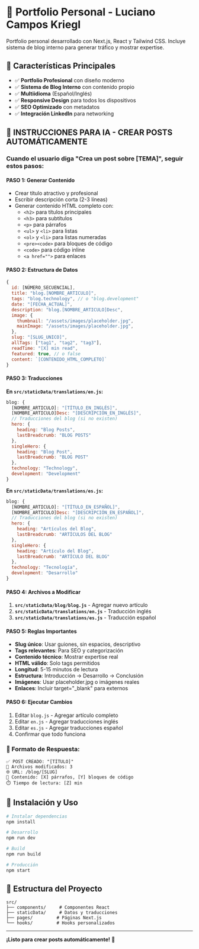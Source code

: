 # 🚀 Portfolio Personal - Luciano Campos Kriegl

Portfolio personal desarrollado con Next.js, React y Tailwind CSS. Incluye sistema de blog interno para generar tráfico y mostrar expertise.

## 🎯 **Características Principales**

- ✅ **Portfolio Profesional** con diseño moderno
- ✅ **Sistema de Blog Interno** con contenido propio
- ✅ **Multiidioma** (Español/Inglés)
- ✅ **Responsive Design** para todos los dispositivos
- ✅ **SEO Optimizado** con metadatos
- ✅ **Integración LinkedIn** para networking

## 📝 **INSTRUCCIONES PARA IA - CREAR POSTS AUTOMÁTICAMENTE**

### **Cuando el usuario diga "Crea un post sobre [TEMA]", seguir estos pasos:**

#### **PASO 1: Generar Contenido**
- Crear título atractivo y profesional
- Escribir descripción corta (2-3 líneas)
- Generar contenido HTML completo con:
  - `<h2>` para títulos principales
  - `<h3>` para subtítulos
  - `<p>` para párrafos
  - `<ul>` y `<li>` para listas
  - `<ol>` y `<li>` para listas numeradas
  - `<pre><code>` para bloques de código
  - `<code>` para código inline
  - `<a href="">` para enlaces

#### **PASO 2: Estructura de Datos**
```javascript
{
  id: [NÚMERO_SECUENCIAL],
  title: "blog.[NOMBRE_ARTICULO]",
  tags: "blog.technology", // o "blog.development"
  date: "[FECHA_ACTUAL]",
  description: "blog.[NOMBRE_ARTICULO]Desc",
  image: {
    thumbnail: "/assets/images/placeholder.jpg",
    mainImage: "/assets/images/placeholder.jpg",
  },
  slug: "[SLUG_UNICO]",
  allTags: ["tag1", "tag2", "tag3"],
  readTime: "[X] min read",
  featured: true, // o false
  content: `[CONTENIDO_HTML_COMPLETO]`
}
```

#### **PASO 3: Traducciones**
**En `src/staticData/translations/en.js`:**
```javascript
blog: {
  [NOMBRE_ARTICULO]: "[TÍTULO_EN_INGLÉS]",
  [NOMBRE_ARTICULO]Desc: "[DESCRIPCIÓN_EN_INGLÉS]",
  // Traducciones del blog (si no existen)
  hero: {
    heading: "Blog Posts",
    lastBreadcrumb: "BLOG POSTS"
  },
  singleHero: {
    heading: "Blog Post", 
    lastBreadcrumb: "BLOG POST"
  },
  technology: "Technology",
  development: "Development"
}
```

**En `src/staticData/translations/es.js`:**
```javascript
blog: {
  [NOMBRE_ARTICULO]: "[TÍTULO_EN_ESPAÑOL]",
  [NOMBRE_ARTICULO]Desc: "[DESCRIPCIÓN_EN_ESPAÑOL]",
  // Traducciones del blog (si no existen)
  hero: {
    heading: "Artículos del Blog",
    lastBreadcrumb: "ARTÍCULOS DEL BLOG"
  },
  singleHero: {
    heading: "Artículo del Blog",
    lastBreadcrumb: "ARTÍCULO DEL BLOG"
  },
  technology: "Tecnología",
  development: "Desarrollo"
}
```

#### **PASO 4: Archivos a Modificar**
1. **`src/staticData/blog/blog.js`** - Agregar nuevo artículo
2. **`src/staticData/translations/en.js`** - Traducción inglés
3. **`src/staticData/translations/es.js`** - Traducción español

#### **PASO 5: Reglas Importantes**
- **Slug único**: Usar guiones, sin espacios, descriptivo
- **Tags relevantes**: Para SEO y categorización
- **Contenido técnico**: Mostrar expertise real
- **HTML válido**: Solo tags permitidos
- **Longitud**: 5-15 minutos de lectura
- **Estructura**: Introducción → Desarrollo → Conclusión
- **Imágenes**: Usar placeholder.jpg o imágenes reales
- **Enlaces**: Incluir target="_blank" para externos

#### **PASO 6: Ejecutar Cambios**
1. Editar `blog.js` - Agregar artículo completo
2. Editar `en.js` - Agregar traducciones inglés
3. Editar `es.js` - Agregar traducciones español
4. Confirmar que todo funciona

### **🎯 Formato de Respuesta:**
```
✅ POST CREADO: "[TÍTULO]"
📁 Archivos modificados: 3
🌐 URL: /blog/[SLUG]
📝 Contenido: [X] párrafos, [Y] bloques de código
⏱️ Tiempo de lectura: [Z] min
```

## 🚀 **Instalación y Uso**

```bash
# Instalar dependencias
npm install

# Desarrollo
npm run dev

# Build
npm run build

# Producción
npm start
```

## 📁 **Estructura del Proyecto**

```
src/
├── components/     # Componentes React
├── staticData/     # Datos y traducciones
├── pages/         # Páginas Next.js
└── hooks/         # Hooks personalizados
```

---

**¡Listo para crear posts automáticamente!** 🚀 